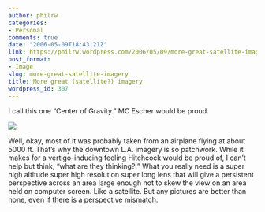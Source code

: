 ```yaml
---
author: philrw
categories:
- Personal
comments: true
date: "2006-05-09T18:43:21Z"
link: https://philrw.wordpress.com/2006/05/09/more-great-satellite-imagery/
post_format:
- Image
slug: more-great-satellite-imagery
title: More great (satellite?) imagery
wordpress_id: 307
---
```


I call this one “Center of Gravity.” MC Escher would be proud.

![](/images/Center_of_Gravity.jpg)

<!--more-->

Well, okay, most of it was probably taken from an airplane flying at about 5000 ft. That’s why the downtown L.A. imagery is so patchwork. While it makes for a vertigo-inducing feeling Hitchcock would be proud of, I can’t help but think, “what are they thinking?!” What you really need is a super high altitude super high resolution super long lens that will give a persistent perspective across an area large enough not to skew the view on an area held on computer screen. Like a satellite. But any pictures are better than none, even if there is a perspective mismatch.
